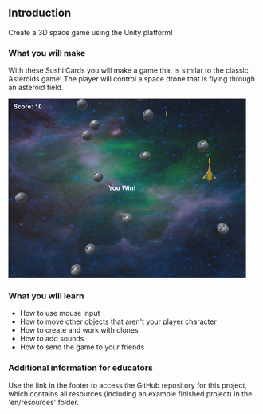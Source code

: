 ## Introduction

Create a 3D space game using the Unity platform!

### What you will make

With these Sushi Cards you will make a game that is similar to the classic Asteroids game! The player will control a space drone that is flying through an asteroid field. 

![](images/FinishedGame.png)

### What you will learn
+ How to use mouse input
+ How to move other objects that aren't your player character
+ How to create and work with clones
+ How to add sounds
+ How to send the game to your friends

### Additional information for educators

Use the link in the footer to access the GitHub repository for this project, which contains all resources (including an example finished project) in the 'en/resources' folder.
